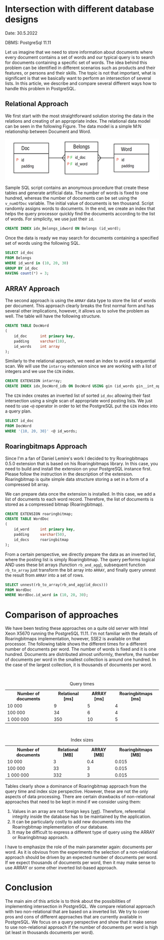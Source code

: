 # Intersection with different database designs
Date: 30.5.2022

DBMS: PostgreSql 11.11

Let us imagine that we need to store information about documents where every document contains a set of words and our typical query is to search for documents containing a specific set of words. The idea behind this problem can be identified in different scenarios such as products and their features, or persons and their skills. The topic is not that important, what is significant is that we basically want to perform an intersection of several lists. In this article, we describe and compare several different ways how to handle this problem in PostgreSQL. 

## Relational Approach

We first start with the most straightforward solution storing the data in the relations and creating of an appropriate index. The relational data model can be seen in the following Figure. The data model is a simple M:N relationship between Document and Word.

<img src="img\relational_model.png" alt="Relational data model" width="700"/>

Sample <a src="intersect.sql">SQL script</a> contains an anonymous procedure that create these tables and generate artificial data. The number of words is fixed to one hundred, whereas the number of documents can be set using the `v_numOfDoc` variable. The initial value of documents is ten thousand. Script randomly assigns words to documents. In the end, we create an index that helps the query processor quickly find the documents according to the list of words. For simplicity, we use just their `id`.

```sql
CREATE INDEX idx_Belongs_idword ON Belongs (id_word);
```

Once the data is ready we may search for documents containing a specified set of words using the following SQL.

```sql
SELECT id_doc
FROM Belongs
WHERE id_word in (10, 20, 30)
GROUP BY id_doc
HAVING count(*) = 3;
```

## ARRAY Approach
The second approach is using the `ARRAY` data type to store the list of words per document. This approach clearly breaks the first normal form and has several other implications, however, it allows us to solve the problem as well. The table will have the following structure.

```sql
CREATE TABLE DocWord
(
    id_doc      int primary key,
    padding 	varchar(10),
    id_words	int array
);
```

Similarly to the relational approach, we need an index to avoid a sequential scan. We will use the `intarray` extension since we are working with a list of integers and we use the `GIN` index. 

```sql
CREATE EXTENSION intarray;
CREATE INDEX idx_DocWord_idb ON DocWord USING gin (id_words gin__int_ops);
```

The `GIN` index creates an inverted list of sorted `id_doc` allowing their fast intersection using a single scan of appropriate word posting lists. We just need to use `<@` operator in order to let the PostgreSQL put the `GIN` index into a query plan.

```sql
SELECT id_doc
FROM DocWord
WHERE '{10, 20, 30}' <@ id_words;
```

## Roaringbitmaps Approach
Since I'm a fan of Daniel Lemire's work I decided to try <a src="https://www.pgxn.org/dist/pg_roaringbitmap/0.5.0/">Roaringbitmaps 0.5.0 extension</a> that is based on his <a src="https://github.com/RoaringBitmap/RoaringBitmap">Roaringbitmaps library</a>. In this case, you need to build and install the extension on your PostgreSQL instance first. Please follow the instruction in the description of the extension. Roaringbitmap is quite simple data structure storing a set in a form of a compressed bit array.

We can prepare data once the extension is installed. In this case, we add a list of documents to each word record. Therefore, the list of documents is stored as a compressed bitmap (Roaringbitmap).

```sql
CREATE EXTENSION roaringbitmap;
CREATE TABLE WordDoc
(
	id_word		int primary key,
    padding		varchar(50),
	id_docs		roaringbitmap
);
```

From a certain perspective, we directly prepare the data as an inverted list, where the posting list is simply Roaringbitmap. The query performs logical AND uses these bit arrays (function `rb_and_agg`), subsequent function `rb_to_array` just transform the bit array into `ARRAY`, and finally query unnest the result from `ARRAY` into a set of rows.

```sql
SELECT unnest(rb_to_array(rb_and_agg(id_docs)))
FROM WordDoc
WHERE WordDoc.id_word in (10, 20, 30);
```


# Comparison of approaches
We have been testing these approaches on a quite old server with Intel Xeon X5670 running the PostgreSQL 11.11. I'm not familiar with the details of Roaringbitmaps implementation, however, SSE2 is available on that processor. The following table shows the different times for a different number of documents per word. The number of words is fixed and it is one hundred. Documents are distributed almost uniformly, therefore, the number of documents per word in the smallest collection is around one hundred. In the case of the largest collection, it is thousands of documents per word. 

<table>  
  <tr>  
    <th>Number of documents</th>  
    <th>Relational [ms]</th>  
    <th>ARRAY [ms]</th>  
    <th>Roaringbitmaps [ms]</th>  
  </tr>  
  <tr>  
    <td>10 000</td>  
    <td>9</td>  
    <td>5</td>  
    <td>4</td>  
  </tr>  
  <tr>  
    <td>100 000</td>  
    <td>34</td>  
    <td>6</td>  
    <td>4</td>  
  </tr>  
  <tr>  
    <td>1 000 000</td>  
    <td>350</td>  
    <td>10</td>  
    <td>5</td>  
  </tr>  
 <caption>Query times</caption>
</table>

<table>  
  <tr>  
    <th>Number of documents</th>  
    <th>Relational [MB]</th>  
    <th>ARRAY [MB]</th>  
    <th>Roaringbitmaps [MB]</th>  
  </tr>  
  <tr>  
    <td>10 000</td>  
    <td>3</td>  
    <td>0.4</td>  
    <td>0.015</td>  
  </tr>  
  <tr>  
    <td>100 000</td>  
    <td>33</td>  
    <td>3</td>  
    <td>0.015</td>  
  </tr>  
  <tr>  
    <td>1 000 000</td>  
    <td>332</td>  
    <td>3</td>  
    <td>0.015</td>  
  </tr>  
 <caption>Index sizes</caption>
</table>

Tables clearly show a dominance of Roaringbitmap approach from the query time and index size perspective. However, these are not the only aspects of data processing. There are certain drawbacks of non-relational approaches that need to be kept in mind if we consider using them:

1. Values in an array are not foreign keys (<a href="https://commitfest.postgresql.org/17/1252/">yet</a>). Therefore, referential integrity inside the database has to be maintained by the application.
2. It can be particularly costly to add new documents into the Roaringbitmap implementation of our database.
3. It may be difficult to express a different type of query using the ARRAY or Roaringbitmap approach.

I have to emphasize the role of the main parameter again: documents per word. As it is obvious from the experiments the selection of a non-relational approach should be driven by an expected number of documents per word. If we expect thousands of documents per word, then it may make sense to use ARRAY or some other inverted list-based approach.

# Conclusion

The main aim of this article is to think about the possibilities of implementing intersection in PostgreSQL. We compare relational approach with two non-relational that are based on a inverted list. We try to cover pros and cons of different approaches that are currently available in PostgreSQL. We focus on a query perspective and show that it make sense to use non-relational approach if the number of documents per word is high (at least in thousands documents per word).